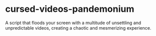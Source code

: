 # cursed-videos-pandemonium
A script that floods your screen with a multitude of unsettling and unpredictable videos, creating a chaotic and mesmerizing experience. 
